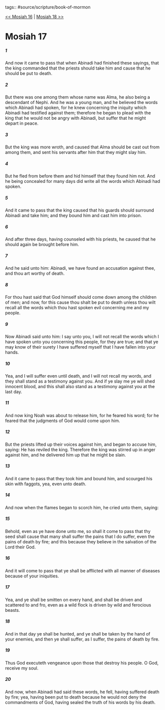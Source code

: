 tags:: #source/scripture/book-of-mormon

[<< Mosiah 16](book-of-mormon/08_Mosiah/Mosiah_16.md) | [Mosiah 18 >>](book-of-mormon/08_Mosiah/Mosiah_18.md)

# Mosiah 17

##### 1

And now it came to pass that when Abinadi had finished these sayings, that the king commanded that the priests should take him and cause that he should be put to death.

##### 2

But there was one among them whose name was Alma, he also being a descendant of Nephi. And he was a young man, and he believed the words which Abinadi had spoken, for he knew concerning the iniquity which Abinadi had testified against them; therefore he began to plead with the king that he would not be angry with Abinadi, but suffer that he might depart in peace.

##### 3

But the king was more wroth, and caused that Alma should be cast out from among them, and sent his servants after him that they might slay him.

##### 4

But he fled from before them and hid himself that they found him not. And he being concealed for many days did write all the words which Abinadi had spoken.

##### 5

And it came to pass that the king caused that his guards should surround Abinadi and take him; and they bound him and cast him into prison.

##### 6

And after three days, having counseled with his priests, he caused that he should again be brought before him.

##### 7

And he said unto him: Abinadi, we have found an accusation against thee, and thou art worthy of death.

##### 8

For thou hast said that God himself should come down among the children of men; and now, for this cause thou shalt be put to death unless thou wilt recall all the words which thou hast spoken evil concerning me and my people.

##### 9

Now Abinadi said unto him: I say unto you, I will not recall the words which I have spoken unto you concerning this people, for they are true; and that ye may know of their surety I have suffered myself that I have fallen into your hands.

##### 10

Yea, and I will suffer even until death, and I will not recall my words, and they shall stand as a testimony against you. And if ye slay me ye will shed innocent blood, and this shall also stand as a testimony against you at the last day.

##### 11

And now king Noah was about to release him, for he feared his word; for he feared that the judgments of God would come upon him.

##### 12

But the priests lifted up their voices against him, and began to accuse him, saying: He has reviled the king. Therefore the king was stirred up in anger against him, and he delivered him up that he might be slain.

##### 13

And it came to pass that they took him and bound him, and scourged his skin with faggots, yea, even unto death.

##### 14

And now when the flames began to scorch him, he cried unto them, saying:

##### 15

Behold, even as ye have done unto me, so shall it come to pass that thy seed shall cause that many shall suffer the pains that I do suffer, even the pains of death by fire; and this because they believe in the salvation of the Lord their God.

##### 16

And it will come to pass that ye shall be afflicted with all manner of diseases because of your iniquities.

##### 17

Yea, and ye shall be smitten on every hand, and shall be driven and scattered to and fro, even as a wild flock is driven by wild and ferocious beasts.

##### 18

And in that day ye shall be hunted, and ye shall be taken by the hand of your enemies, and then ye shall suffer, as I suffer, the pains of death by fire.

##### 19

Thus God executeth vengeance upon those that destroy his people. O God, receive my soul.

##### 20

And now, when Abinadi had said these words, he fell, having suffered death by fire; yea, having been put to death because he would not deny the commandments of God, having sealed the truth of his words by his death.

